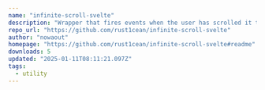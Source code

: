```yaml
---
name: "infinite-scroll-svelte"
description: "Wrapper that fires events when the user has scrolled it to the beginning or end"
repo_url: "https://github.com/rust1cean/infinite-scroll-svelte"
author: "nowaout"
homepage: "https://github.com/rust1cean/infinite-scroll-svelte#readme"
downloads: 5
updated: "2025-01-11T08:11:21.097Z"
tags: 
  - utility
---
```

